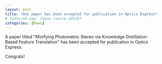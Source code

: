 ```yaml
---
layout: post
title: "One paper has been accepted for publication in Optics Express"
# featured-img: shane-rounce-205187
categories: [News]
---
```


A paper titled "Minifying Photometric Stereo via Knowledge Distillation-Based Feature Translation" has been accepted for publication in Optics Express.

Congrats!
